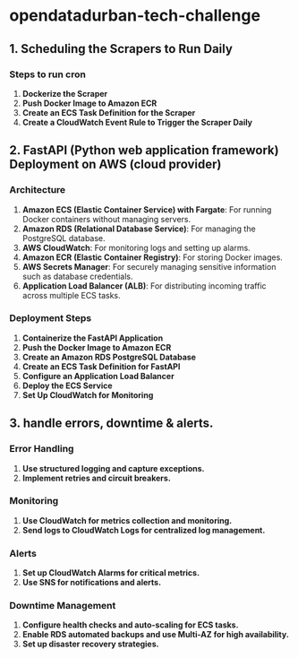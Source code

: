 # opendatadurban-tech-challenge


## 1. Scheduling the Scrapers to Run Daily

### Steps to run cron
1. **Dockerize the Scraper** 
2. **Push Docker Image to Amazon ECR**
3. **Create an ECS Task Definition for the Scraper**
4. **Create a CloudWatch Event Rule to Trigger the Scraper Daily**


## 2. FastAPI (Python web application framework) Deployment on AWS (cloud provider)

### Architecture

1. **Amazon ECS (Elastic Container Service) with Fargate**: For running Docker containers without managing servers.
2. **Amazon RDS (Relational Database Service)**: For managing the PostgreSQL database.
3. **AWS CloudWatch**: For monitoring logs and setting up alarms.
4. **Amazon ECR (Elastic Container Registry)**: For storing Docker images.
5. **AWS Secrets Manager**: For securely managing sensitive information such as database credentials.
6. **Application Load Balancer (ALB)**: For distributing incoming traffic across multiple ECS tasks.

### Deployment Steps

1. **Containerize the FastAPI Application**
2. **Push the Docker Image to Amazon ECR**
3. **Create an Amazon RDS PostgreSQL Database**
4. **Create an ECS Task Definition for FastAPI**
5. **Configure an Application Load Balancer**
6. **Deploy the ECS Service**
7. **Set Up CloudWatch for Monitoring**

## 3.  handle errors, downtime & alerts.

### Error Handling
1. **Use structured logging and capture exceptions.**
2. **Implement retries and circuit breakers.**
### Monitoring
1. **Use CloudWatch for metrics collection and monitoring.**
2. **Send logs to CloudWatch Logs for centralized log management.**
### Alerts
1. **Set up CloudWatch Alarms for critical metrics.**
2. **Use SNS for notifications and alerts.**
### Downtime Management
1. **Configure health checks and auto-scaling for ECS tasks.**
2. **Enable RDS automated backups and use Multi-AZ for high availability.**
3. **Set up disaster recovery strategies.**